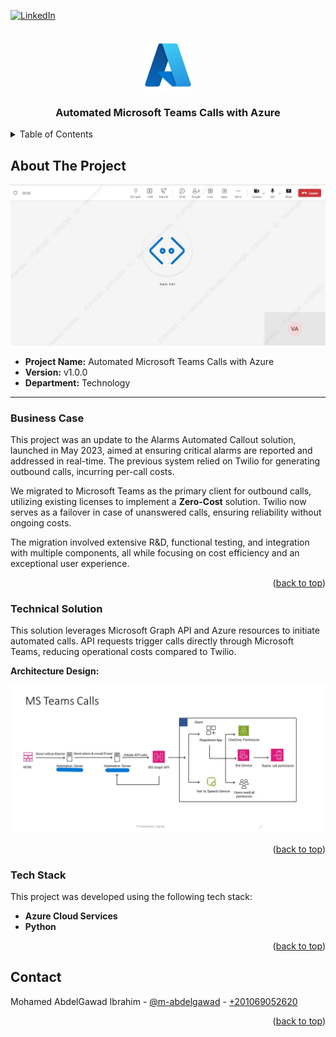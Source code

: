 <a name="readme-top"></a>

[![LinkedIn][linkedin-shield]][linkedin-url]

<!-- PROJECT LOGO -->
<br />
<div align="center">
  <img src="readme_files/logo.png" alt="Logo" width="80">
  <h3 align="center">Automated Microsoft Teams Calls with Azure</h3>
</div>

<!-- TABLE OF CONTENTS -->
<details>
  <summary>Table of Contents</summary>
  <ol>
    <li><a href="#about-the-project">About The Project</a></li>
    <li><a href="#business-case">Business Case</a></li>
    <li><a href="#technical-solution">Technical Solution</a></li>
    <li><a href="#tech-stack">Tech Stack</a></li>
  </ol>
</details>

<!-- ABOUT THE PROJECT -->
## About The Project

<img src="readme_files/cover.jpg">

* **Project Name:** Automated Microsoft Teams Calls with Azure  
* **Version:** v1.0.0  
* **Department:** Technology

---

### Business Case

This project was an update to the Alarms Automated Callout solution, launched in May 2023, aimed at ensuring critical alarms are reported and addressed in real-time. The previous system relied on Twilio for generating outbound calls, incurring per-call costs.

We migrated to Microsoft Teams as the primary client for outbound calls, utilizing existing licenses to implement a **Zero-Cost** solution. Twilio now serves as a failover in case of unanswered calls, ensuring reliability without ongoing costs.

The migration involved extensive R&D, functional testing, and integration with multiple components, all while focusing on cost efficiency and an exceptional user experience.

<p align="right">(<a href="#readme-top">back to top</a>)</p>

### Technical Solution

This solution leverages Microsoft Graph API and Azure resources to initiate automated calls. API requests trigger calls directly through Microsoft Teams, reducing operational costs compared to Twilio.

**Architecture Design:**

<img src="readme_files/ms-teams-calls-arch.jpg">

<p align="right">(<a href="#readme-top">back to top</a>)</p>

### Tech Stack

This project was developed using the following tech stack:

* **Azure Cloud Services**
* **Python**

<p align="right">(<a href="#readme-top">back to top</a>)</p>

<!-- CONTACT -->
## Contact

Mohamed AbdelGawad Ibrahim - [@m-abdelgawad](https://www.linkedin.com/in/m-abdelgawad/) - <a href="tel:+201069052620">+201069052620</a>

<p align="right">(<a href="#readme-top">back to top</a>)</p>

<!-- MARKDOWN LINKS & IMAGES -->
[linkedin-shield]: https://img.shields.io/badge/-LinkedIn-black.svg?style=for-the-badge&logo=linkedin&colorB=555
[linkedin-url]: https://www.linkedin.com/in/m-abdelgawad/

